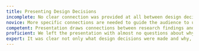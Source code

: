 ```yaml
---
title: Presenting Design Decisions
incomplete: No clear connection was provided at all between design decisions and user needs or test results.
novice: More specific connections are needed to guide the audience to understand why design decisions were made based on user research and testing.
competent: Presentation draws connections between research findings and design decisions.
proficient: We left the presentation with almost no questions about why design decisions were made. You made it all seem so obvious!
expert: It was clear not only what design decisions were made and why, but what possibilities were considered and rejected, so that these can be avoided in the future.
---
```

